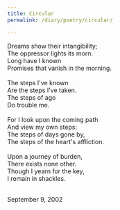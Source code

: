 ```yaml
---
title: Circular
permalink: /diary/poetry/circular/

---
```

<div class="poetry">

Dreams show their intangibility;<br/>
The oppressor lights its morn.<br/>
Long have I known<br/>
Promises that vanish in the morning.<br/>
<br/>
The steps I've known<br/>
Are the steps I've taken.<br/>
The steps of ago<br/>
Do trouble me.<br/>
<br/>
For I look upon the coming path<br/>
And view my own steps:<br/>
The steps of days gone by,<br/>
The steps of the heart's affliction.<br/>
<br/>
Upon a journey of burden,<br/>
There exists none other.<br/>
Though I yearn for the key,<br/>
I remain in shackles.<br/>
<br/>

<div class="poetry_date">September 9, 2002</div>



</div>
